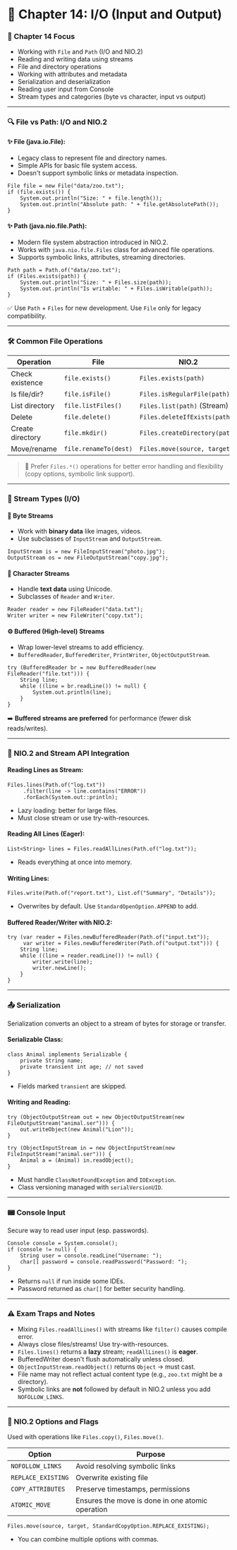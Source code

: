 # 📘 Chapter 14: I/O (Input and Output)

### 🎯 Chapter 14 Focus

- Working with `File` and `Path` (I/O and NIO.2)
- Reading and writing data using streams
- File and directory operations
- Working with attributes and metadata
- Serialization and deserialization
- Reading user input from Console
- Stream types and categories (byte vs character, input vs output)

* * *

### 🔍 File vs Path: I/O and NIO.2

#### ✨ File (java.io.File):

- Legacy class to represent file and directory names.
- Simple APIs for basic file system access.
- Doesn't support symbolic links or metadata inspection.

```
File file = new File("data/zoo.txt");
if (file.exists()) {
    System.out.println("Size: " + file.length());
    System.out.println("Absolute path: " + file.getAbsolutePath());
}
```

#### ✨ Path (java.nio.file.Path):

- Modern file system abstraction introduced in NIO.2.
- Works with `java.nio.file.Files` class for advanced file operations.
- Supports symbolic links, attributes, streaming directories.

```
Path path = Path.of("data/zoo.txt");
if (Files.exists(path)) {
    System.out.println("Size: " + Files.size(path));
    System.out.println("Is writable: " + Files.isWritable(path));
}
```

✅ Use `Path` + `Files` for new development. Use `File` only for legacy compatibility.

* * *

### 🛠️ Common File Operations

| Operation | File | NIO.2 |
| --- | --- | --- |
| Check existence | `file.exists()` | `Files.exists(path)` |
| Is file/dir? | `file.isFile()` | `Files.isRegularFile(path)` |
| List directory | `file.listFiles()` | `Files.list(path)` (Stream) |
| Delete | `file.delete()` | `Files.deleteIfExists(path)` |
| Create directory | `file.mkdir()` | `Files.createDirectory(path)` |
| Move/rename | `file.renameTo(dest)` | `Files.move(source, target)` |

> 🔸 Prefer `Files.*()` operations for better error handling and flexibility (copy options, symbolic link support).

* * *

### 🔀 Stream Types (I/O)

#### 📁 Byte Streams

- Work with **binary data** like images, videos.
- Use subclasses of `InputStream` and `OutputStream`.

```
InputStream is = new FileInputStream("photo.jpg");
OutputStream os = new FileOutputStream("copy.jpg");
```

#### 📖 Character Streams

- Handle **text data** using Unicode.
- Subclasses of `Reader` and `Writer`.

```
Reader reader = new FileReader("data.txt");
Writer writer = new FileWriter("copy.txt");
```

#### ⚙️ Buffered (High-level) Streams

- Wrap lower-level streams to add efficiency.
- `BufferedReader`, `BufferedWriter`, `PrintWriter`, `ObjectOutputStream`.

```
try (BufferedReader br = new BufferedReader(new FileReader("file.txt"))) {
    String line;
    while ((line = br.readLine()) != null) {
        System.out.println(line);
    }
}
```

➡️ **Buffered streams are preferred** for performance (fewer disk reads/writes).

* * *

### 🚀 NIO.2 and Stream API Integration

#### Reading Lines as Stream:

```
Files.lines(Path.of("log.txt"))
     .filter(line -> line.contains("ERROR"))
     .forEach(System.out::println);
```

- Lazy loading: better for large files.
- Must close stream or use try-with-resources.

#### Reading All Lines (Eager):

```
List<String> lines = Files.readAllLines(Path.of("log.txt"));
```

- Reads everything at once into memory.

#### Writing Lines:

```
Files.write(Path.of("report.txt"), List.of("Summary", "Details"));
```

- Overwrites by default. Use `StandardOpenOption.APPEND` to add.

#### Buffered Reader/Writer with NIO.2:

```
try (var reader = Files.newBufferedReader(Path.of("input.txt"));
     var writer = Files.newBufferedWriter(Path.of("output.txt"))) {
    String line;
    while ((line = reader.readLine()) != null) {
        writer.write(line);
        writer.newLine();
    }
}
```

* * *

### 📤 Serialization

Serialization converts an object to a stream of bytes for storage or transfer.

#### Serializable Class:

```
class Animal implements Serializable {
    private String name;
    private transient int age; // not saved
}
```

- Fields marked `transient` are skipped.

#### Writing and Reading:

```
try (ObjectOutputStream out = new ObjectOutputStream(new FileOutputStream("animal.ser"))) {
    out.writeObject(new Animal("Lion"));
}

try (ObjectInputStream in = new ObjectInputStream(new FileInputStream("animal.ser"))) {
    Animal a = (Animal) in.readObject();
}
```

- Must handle `ClassNotFoundException` and `IOException`.
- Class versioning managed with `serialVersionUID`.

* * *

### 📟 Console Input

Secure way to read user input (esp. passwords).

```
Console console = System.console();
if (console != null) {
    String user = console.readLine("Username: ");
    char[] password = console.readPassword("Password: ");
}
```

- Returns `null` if run inside some IDEs.
- Password returned as `char[]` for better security handling.

* * *

### ⚠️ Exam Traps and Notes

- Mixing `Files.readAllLines()` with streams like `filter()` causes compile error.
- Always close files/streams! Use try-with-resources.
- `Files.lines()` returns a **lazy** stream; `readAllLines()` is **eager**.
- BufferedWriter doesn't flush automatically unless closed.
- `ObjectInputStream.readObject()` returns `Object` → must cast.
- File name may not reflect actual content type (e.g., `zoo.txt` might be a directory).
- Symbolic links are **not** followed by default in NIO.2 unless you add `NOFOLLOW_LINKS`.

* * *

### 📂 NIO.2 Options and Flags

Used with operations like `Files.copy()`, `Files.move()`.

| Option | Purpose |
| --- | --- |
| `NOFOLLOW_LINKS` | Avoid resolving symbolic links |
| `REPLACE_EXISTING` | Overwrite existing file |
| `COPY_ATTRIBUTES` | Preserve timestamps, permissions |
| `ATOMIC_MOVE` | Ensures the move is done in one atomic operation |

```
Files.move(source, target, StandardCopyOption.REPLACE_EXISTING);
```

- You can combine multiple options with commas.